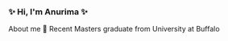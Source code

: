 ### ✨ Hi, I'm Anurima ✨
About me
💼 Recent Masters graduate from University at Buffalo

<!--
**AnurimaVaishnavi/AnurimaVaishnavi** is a ✨ _special_ ✨ repository because its `README.md` (this file) appears on your GitHub profile.



